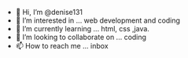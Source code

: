 - 👋 Hi, I’m @denise131
- 👀 I’m interested in ... web development and coding
- 🌱 I’m currently learning ... html, css ,java.
- 💞️ I’m looking to collaborate on ... coding
- 📫 How to reach me ... inbox

<!---
denise131/denise131 is a ✨ special ✨ repository because its `README.md` (this file) appears on your GitHub profile.
You can click the Preview link to take a look at your changes.
--->

